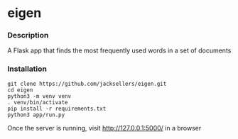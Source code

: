 # eigen

### Description
A Flask app that finds the most frequently used words in a set of documents

### Installation

```
git clone https://github.com/jacksellers/eigen.git
cd eigen
python3 -m venv venv
. venv/bin/activate
pip install -r requirements.txt
python3 app/run.py
```
Once the server is running, visit http://127.0.0.1:5000/ in a browser